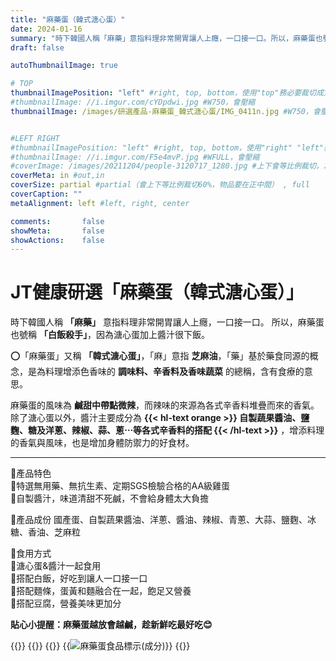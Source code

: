 ```yaml
---
title: "麻藥蛋（韓式溏心蛋）"
date: 2024-01-16
summary: "時下韓國人稱「麻藥」意指料理非常開胃讓人上癮，一口接一口。所以，麻藥蛋也號稱「白飯殺手」，因為溏心蛋加上醬汁很下飯。"
draft: false

autoThumbnailImage: true

# TOP
thumbnailImagePosition: "left" #right, top, bottom，使用"top"務必要裁切成寬度750，這樣才會正確顯示，其他用原尺寸即可
#thumbnailImage: //i.imgur.com/cYDpdwi.jpg #W750，會壓縮
thumbnailImage: /images/研選產品-麻藥蛋_韓式溏心蛋/IMG_0411n.jpg #W750，會壓縮


#LEFT RIGHT
#thumbnailImagePosition: "left" #right, top, bottom，使用"right" "left"務必要裁切成接近正方形，這樣才會正確顯示
#thumbnailImage: //i.imgur.com/F5e4mvP.jpg #WFULL，會壓縮
#coverImage: /images/20211204/people-3120717_1280.jpg #上下會等比例裁切，左右不變，WFULL
coverMeta: in #out,in
coverSize: partial #partial（會上下等比例裁切60%，物品要在正中間） , full
coverCaption: ""
metaAlignment: left #left, right, center

comments:       false
showMeta:       false
showActions:    false
---
```

# JT健康研選「麻藥蛋（韓式溏心蛋）」

時下韓國人稱 **「麻藥」** 意指料理非常開胃讓人上癮，一口接一口。
所以，麻藥蛋也號稱 **「白飯殺手」**，因為溏心蛋加上醬汁很下飯。

⭕️「麻藥蛋」又稱 **「韓式溏心蛋」**，「麻」意指 **芝麻油**，「藥」基於藥食同源的概念，是為料理增添色香味的 **調味料、辛香料及香味蔬菜** 的總稱，含有食療的意思。

麻藥蛋的風味為 **鹹甜中帶點微辣**，而辣味的來源為各式辛香料堆疊而來的香氣。
除了溏心蛋以外，醬汁主要成分為
**{{< hl-text orange >}}
自製蔬果醬油、鹽麴、糖及洋蔥、辣椒、蒜、蔥⋯等各式辛香料的搭配
{{< /hl-text >}}**
，增添料理的香氣與風味，也是增加身體防禦力的好食材。

***** ***** ***** ***** ***** *****

🔆產品特色\
🎈特選無用藥、無抗生素、定期SGS檢驗合格的AA級雞蛋\
🎈自製醬汁，味道清甜不死鹹，不會給身體太大負擔

🔆產品成份
國產蛋、自製蔬果醬油、洋蔥、醬油、辣椒、青蔥、大蒜、鹽麴、冰糖、香油、芝麻粒

🔆食用方式\
🎈溏心蛋&醬汁一起食用\
🎈搭配白飯，好吃到讓人一口接一口\
🎈搭配麵條，蛋黃和麵融合在一起，飽足又營養\
🎈搭配豆腐，營養美味更加分

**貼心小提醒：麻藥蛋越放會越鹹，趁新鮮吃最好吃😊**

{{<image classes="clear">}}
{{<image classes="left nocaption fancybox fig-50" thumbnail-width="100%" thumbnail-height="100%" src="/images/研選產品-麻藥蛋_韓式溏心蛋/IMG_0424.jpg" title="" >}}
{{<image classes="left nocaption fancybox fig-50" thumbnail-width="95%" thumbnail-height="95%" src="/images/研選產品-麻藥蛋_韓式溏心蛋/IMG_0411.jpg" title="" >}}
{{<image classes="left nocaption fancybox fig-100" thumbnail-width="60%" thumbnail-height="60%" src="/images/食品標示/麻藥蛋食品標示(成分).jpg" title="麻藥蛋食品標示(成分)" >}}
{{<image classes="clear">}}